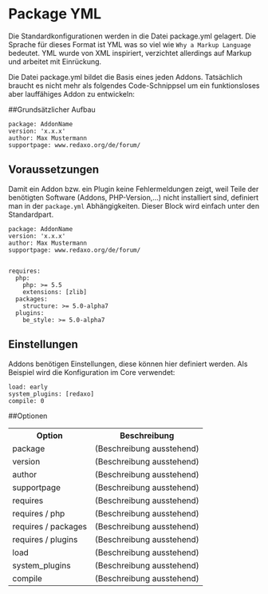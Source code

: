 # Package YML

Die Standardkonfigurationen werden in die Datei package.yml gelagert. Die Sprache für dieses Format ist YML was so viel wie `Why a Markup Language` bedeutet. YML wurde von XML inspiriert, verzichtet allerdings auf Markup und arbeitet mit Einrückung.

Die Datei package.yml bildet die Basis eines jeden Addons. Tatsächlich braucht es nicht mehr als folgendes Code-Schnippsel um ein funktionsloses aber lauffähiges Addon zu entwickeln:

##Grundsätzlicher Aufbau

```
package: AddonName
version: 'x.x.x'
author: Max Mustermann
supportpage: www.redaxo.org/de/forum/
```

## Voraussetzungen

Damit ein Addon bzw. ein Plugin keine Fehlermeldungen zeigt, weil Teile der benötigten Software (Addons, PHP-Version,...) nicht installiert sind, definiert man in der `package.yml` Abhängigkeiten. Dieser Block wird einfach unter den Standardpart.


```
package: AddonName
version: 'x.x.x'
author: Max Mustermann
supportpage: www.redaxo.org/de/forum/


requires:
  php:
    php: >= 5.5
    extensions: [zlib]
  packages:
    structure: >= 5.0-alpha7
  plugins:  
    be_style: >= 5.0-alpha7
```

## Einstellungen

Addons benötigen Einstellungen, diese können hier definiert werden. Als Beispiel wird die Konfiguration im Core verwendet:

```
load: early
system_plugins: [redaxo]
compile: 0
```

##Optionen

<table width="100%">
    <tr>
        <th>Option</th>
        <th>Beschreibung</th>
    </tr>
    <tr>
		<td>package</td><td>(Beschreibung ausstehend)</td>
	</tr>
    <tr>
		<td>version</td><td>(Beschreibung ausstehend)</td>
	</tr>
    <tr>
		<td>author</td><td>(Beschreibung ausstehend)</td>
	</tr>
	<tr>
		<td>supportpage</td><td>(Beschreibung ausstehend)</td>
	</tr>
	<tr>
		<td>requires</td><td>(Beschreibung ausstehend)</td>
	</tr>
	<tr>
		<td>requires / php</td><td>(Beschreibung ausstehend)</td>
	</tr>
	<tr>
		<td>requires / packages</td><td>(Beschreibung ausstehend)</td>
	</tr>
	<tr>
		<td>requires / plugins</td><td>(Beschreibung ausstehend)</td>
	</tr>
	<tr>
		<td>load</td><td>(Beschreibung ausstehend)</td>
	</tr>
	<tr>
		<td>system_plugins</td><td>(Beschreibung ausstehend)</td>
	</tr>
	<tr>
		<td>compile</td><td>(Beschreibung ausstehend)</td>
	</tr>
</table>